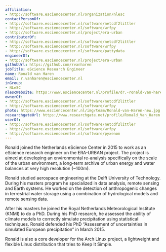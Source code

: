 ```yaml
---
affiliation:
- http://software.esciencecenter.nl/organization/nlesc
contactPersonOf:
- http://software.esciencecenter.nl/software/netcdf2littler
- http://software.esciencecenter.nl/software/wrfpy
- http://software.esciencecenter.nl/project/era-urban
contributorOf:
- http://software.esciencecenter.nl/software/netcdf2littler
- http://software.esciencecenter.nl/software/wrfpy
- http://software.esciencecenter.nl/software/pattydata
engineerOf:
- http://software.esciencecenter.nl/project/era-urban
githubUrl: https://github.com/rvanharen
jobTitle: eScience Research Engineer
name: Ronald van Haren
email: r.vanharen@esciencecenter.nl
inGroup:
- NLeSC
nlescWebsite: https://www.esciencecenter.nl/profile/dr.-ronald-van-haren
ownerOf:
- http://software.esciencecenter.nl/software/netcdf2littler
- http://software.esciencecenter.nl/software/wrfpy
photo: https://www.esciencecenter.nl/img/team/Ronald-van-Haren-new.jpg
researchgateUrl: https://www.researchgate.net/profile/Ronald_Van_Haren
userOf:
- http://software.esciencecenter.nl/software/netcdf2littler
- http://software.esciencecenter.nl/software/wrfpy
- http://software.esciencecenter.nl/software/pyxenon
---
```

Ronald joined the Netherlands eScience Center in 2015 to work as an eScience research engineer on the ERA-URBAN project. The project is aimed at developing an environmental re-analysis specifically on the scale of the urban environment, a long-term archive of urban energy and water balances at very high resolution (~100m).

Ronald studied aerospace engineering at the Delft University of Technology. During his masters program he specialized in data analysis, remote sensing and Earth systems. He worked on the detection of anthropogenic changes in terrestrial water storage using a combination of hydrological models and remote sensing data. 

After his masters he joined the Royal Netherlands Meteorological Institute (KNMI) to do a PhD. During his PhD research, he assessed the ability of climate models to correctly simulate precipitation using statistical techniques. Ronald defended his PhD “Assessment of uncertainties in simulated European precipitation” in March 2015.

Ronald is also a core developer for the Arch Linux project, a lightweight and flexible Linux distribution that tries to Keep It Simple.
